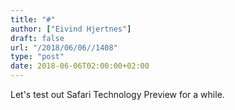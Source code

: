 ```yaml
---
title: "#"
author: ["Eivind Hjertnes"]
draft: false
url: "/2018/06/06//1408"
type: "post"
date: 2018-06-06T02:00:00+02:00
---
```


Let's test out Safari Technology Preview for a while.
